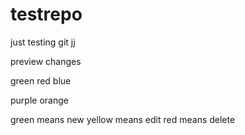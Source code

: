 # testrepo
just testing git jj


preview changes

green red blue

purple orange

green means new
yellow means edit
red means delete
